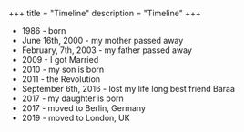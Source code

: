+++
title = "Timeline"
description = "Timeline"
+++

- 1986 - born
- June 16th, 2000 - my mother passed away
- February, 7th, 2003 - my father passed away
- 2009 - I got Married
- 2010 - my son is born
- 2011 - the Revolution
- September 6th, 2016 - lost my life long best friend Baraa
- 2017 - my daughter is born
- 2017 - moved to Berlin, Germany
- 2019 - moved to London, UK

<!-- <div class="timeline"> -->
<!--     <div class="timeline-item right"> -->
<!--       <div class="timeline-content"> -->
<!--         <div class="timeline-date">1986</div> -->
<!--         <div class="timeline-description">Born</div> -->
<!--       </div> -->
<!--     </div> -->
<!--     <div class="timeline-item left"> -->
<!--       <div class="timeline-content"> -->
<!--         <div class="timeline-date">June 16th, 2000</div> -->
<!--         <div class="timeline-description">Born</div> -->
<!--       </div> -->
<!--     </div> -->
<!--     <div class="timeline-item right"> -->
<!--       <div class="timeline-content"> -->
<!--         <div class="timeline-date">Feb 7th, 2003</div> -->
<!--         <div class="timeline-description">Lost my father</div> -->
<!--       </div> -->
<!--     </div> -->
<!--     <div class="timeline-item left"> -->
<!--       <div class="timeline-content"> -->
<!--         <div class="timeline-date">2009</div> -->
<!--         <div class="timeline-description">Married</div> -->
<!--       </div> -->
<!--     </div> -->
<!--     <div class="timeline-item right"> -->
<!--       <div class="timeline-content"> -->
<!--         <div class="timeline-date">2010</div> -->
<!--         <div class="timeline-description">My son is born</div> -->
<!--       </div> -->
<!--     </div> -->
<!--     <div class="timeline-item left"> -->
<!--       <div class="timeline-content"> -->
<!--         <div class="timeline-date">2011</div> -->
<!--         <div class="timeline-description">The Revolution</div> -->
<!--       </div> -->
<!--     </div> -->
<!--     <div class="timeline-item right"> -->
<!--       <div class="timeline-content"> -->
<!--         <div class="timeline-date">September 6th, 2016</div> -->
<!--         <div class="timeline-description">lost my life long best friend Baraa</div> -->
<!--       </div> -->
<!--     </div> -->
<!--     <div class="timeline-item right"> -->
<!--       <div class="timeline-content"> -->
<!--         <div class="timeline-date">2017</div> -->
<!--         <div class="timeline-description">My daughter is born</div> -->
<!--       </div> -->
<!--     </div> -->
<!--     <div class="timeline-item left"> -->
<!--       <div class="timeline-content"> -->
<!--         <div class="timeline-date">2017</div> -->
<!--         <div class="timeline-description">Moved to Germany</div> -->
<!--       </div> -->
<!--     </div> -->
<!--     <div class="timeline-item left"> -->
<!--       <div class="timeline-content"> -->
<!--         <div class="timeline-date">2019</div> -->
<!--         <div class="timeline-description">Moved to UK</div> -->
<!--       </div> -->
<!--     </div> -->
<!--   </div> -->
